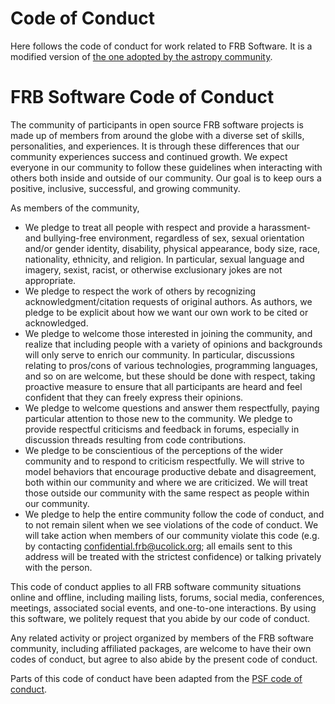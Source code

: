 # Code of Conduct

Here follows the code of conduct for work related to FRB Software.
It is a modified version of
[the one adopted by the astropy community](https://www.astropy.org/code_of_conduct.html).


# FRB Software Code of Conduct

The community of participants in open source FRB software projects
is made up of members from around the globe with a diverse set
of skills, personalities, and experiences.
It is through these differences that our community experiences
success and continued growth. We expect everyone in our
community to follow these guidelines when interacting with
others both inside and outside of our community.
Our goal is to keep ours a positive, inclusive, successful,
and growing community.

As members of the community,

*  We pledge to treat all people with respect and provide a harassment- and bullying-free environment, regardless of sex, sexual orientation and/or gender identity, disability, physical appearance, body size, race, nationality, ethnicity, and religion. In particular, sexual language and imagery, sexist, racist, or otherwise exclusionary jokes are not appropriate.
*  We pledge to respect the work of others by recognizing acknowledgment/citation requests of original authors. As authors, we pledge to be explicit about how we want our own work to be cited or acknowledged.
*  We pledge to welcome those interested in joining the community, and realize that including people with a variety of opinions and backgrounds will only serve to enrich our community. In particular, discussions relating to pros/cons of various technologies, programming languages, and so on are welcome, but these should be done with respect, taking proactive measure to ensure that all participants are heard and feel confident that they can freely express their opinions.
*  We pledge to welcome questions and answer them respectfully, paying particular attention to those new to the community. We pledge to provide respectful criticisms and feedback in forums, especially in discussion threads resulting from code contributions.
*  We pledge to be conscientious of the perceptions of the wider community and to respond to criticism respectfully. We will strive to model behaviors that encourage productive debate and disagreement, both within our community and where we are criticized. We will treat those outside our community with the same respect as people within our community.
*  We pledge to help the entire community follow the code of conduct, and to
     not remain silent when we see violations of the code of conduct.
     We will take action when members of our community violate this code
     (e.g. by contacting confidential.frb@ucolick.org; all emails sent to this address
     will be treated with the strictest confidence)
     or talking privately with the person.

This code of conduct applies to all FRB software community situations online and offline, including
mailing lists, forums, social media, conferences, meetings, associated social events,
and one-to-one interactions.
By using this software, we politely request that you abide by our code of conduct.

Any related activity or project organized by members of the FRB software
community, including affiliated packages, are welcome to have their own codes
of conduct, but agree to also abide by the present code of conduct.

Parts of this code of conduct have been adapted from
the [PSF code of conduct](https://www.python.org/psf/conduct/).
